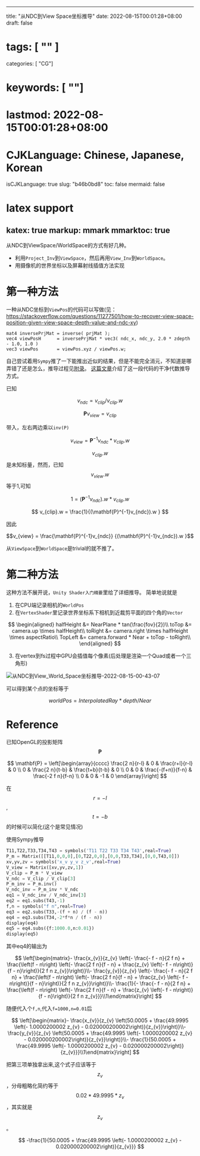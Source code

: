 
---
title: "从NDC到View Space坐标推导"
date: 2022-08-15T00:01:28+08:00
draft: false
# tags: [ "" ]
categories: [ "CG"]
# keywords: [ ""]
# lastmod: 2022-08-15T00:01:28+08:00
# CJKLanguage: Chinese, Japanese, Korean
isCJKLanguage: true
slug: "b46b0bd8"
toc: false
mermaid: false
# latex support
katex: true
markup: mmark
mmarktoc: true
---

从NDC到ViewSpace/WorldSpace的方式有好几种。
- 利用`Project_Inv`到`ViewSpace`，然后再用`View_Inv`到`WorldSpace`。
- 用摄像机的世界坐标以及屏幕射线插值方法实现

# 第一种方法

一种从NDC坐标到`ViewPos`的代码可以写做(见：https://stackoverflow.com/questions/11277501/how-to-recover-view-space-position-given-view-space-depth-value-and-ndc-xy)

```
mat4 inversePrjMat = inverse( prjMat );
vec4 viewPosH      = inversePrjMat * vec3( ndc_x, ndc_y, 2.0 * zdepth - 1.0, 1.0 )
vec3 viewPos       = viewPos.xyz / viewPos.w;
```
自己尝试着用`Sympy`推了一下能推出近似的结果，但是不能完全消元，不知道是哪弄错了还是怎么，推导过程见[附录](#reference)。
[这篇文章](http://feepingcreature.github.io/math.html)介绍了这一段代码的干净代数推导方式。

已知

$$v_{ndc} = v_{clip} / v_{clip}.w$$ 

$$\mathbf{P} v_{view} = v_{clip}$$

带入，左右两边乘以`inv(P)`

$$v_{view} = \mathbf{P}^{-1}v_{ndc} * v_{clip}.w $$

$$v_{clip}.w$$是未知标量，然而，已知$$v_{view}.w$$等于1,可知

$$
1 = (\mathbf{P}^{-1}v_{ndc}).w * v_{clip}.w
$$

$$
v_{clip}.w = \frac{1}{(\mathbf{P}^{-1}v_{ndc}).w }
$$

因此

$$v_{view} = \frac{\mathbf{P}^{-1}v_{ndc}} {(\mathbf{P}^{-1}v_{ndc}).w }$$

从`ViewSpace`到`WorldSpace`是trivial的就不推了。
# 第二种方法

这种方法不展开说，`Unity Shader入门精要`里给了详细推导。
简单地说就是
1. 在CPU端记录相机的`WorldPos`
2. 在`VertexShader`里记录世界坐标系下相机到近裁剪平面的四个角的`Vector`
  
$$
\begin{aligned}
halfHeight &= NearPlane * tan(\frac{fov}{2})\\
toTop &= camera.up \times halfHeight\\
toRight &= camera.right \times halfHeight \times aspectRatio\\
TopLeft &= camera.forward * Near + toTop - toRight\\
\end{aligned}
$$

3. 在vertex到fs过程中GPU会插值每个像素(后处理是渲染一个Quad或者一个三角形)


![从NDC到View_World_Space坐标推导-2022-08-15-00-43-07](https://img.blurredcode.com/img/从NDC到View_World_Space坐标推导-2022-08-15-00-43-07.png?x-oss-process=style/compress)

可以得到某个点的坐标等于

$$
worldPos = InterpolatedRay * depth / Near
$$


# Reference

已知OpenGL的投影矩阵$$\mathbf{P}$$

$$
\mathbf{P} = 
\left[\begin{array}{cccc}
\frac{2 n}{r-l} & 0 & \frac{r+l}{r-l} & 0 \\
0 & \frac{2 n}{t-b} & \frac{t+b}{t-b} & 0 \\
0 & 0 & \frac{-(f+n)}{f-n} & \frac{-2 f n}{f-n} \\
0 & 0 & -1 & 0
\end{array}\right]
$$

在$$ r = -l $$,$$t = -b$$的时候可以简化(这个是常见情况)

使用Sympy推导

```python
T11,T22,T33,T34,T43 = symbols('T11 T22 T33 T34 T43',real=True)
P_m = Matrix([[T11,0,0,0],[0,T22,0,0],[0,0,T33,T34],[0,0,T43,0]])
xv,yv,zv = symbols('x_v y_v z_v',real=True)
V_view = Matrix([xv,yv,zv,1])
V_clip = P_m * V_view
V_ndc = V_clip / V_clip[3]
P_m_inv = P_m.inv()
V_ndc_inv = P_m_inv * V_ndc
eq1 = V_ndc_inv / V_ndc_inv[3]
eq2 = eq1.subs(T43,-1)
f,n = symbols("f n",real=True)
eq3 = eq2.subs(T33,-(f + n) / (f - n))
eq4 = eq3.subs(T34,-2*f*n / (f - n))
display(eq4)
eq5 = eq4.subs({f:1000.0,n:0.01})
display(eq5)
```

其中eq4的输出为

$$
\left[\begin{matrix}- \frac{x_{v}}{z_{v} \left(- \frac{- f - n}{2 f n} + \frac{\left(f - n\right) \left(- \frac{2 f n}{f - n} + \frac{z_{v} \left(- f - n\right)}{f - n}\right)}{2 f n z_{v}}\right)}\\- \frac{y_{v}}{z_{v} \left(- \frac{- f - n}{2 f n} + \frac{\left(f - n\right) \left(- \frac{2 f n}{f - n} + \frac{z_{v} \left(- f - n\right)}{f - n}\right)}{2 f n z_{v}}\right)}\\- \frac{1}{- \frac{- f - n}{2 f n} + \frac{\left(f - n\right) \left(- \frac{2 f n}{f - n} + \frac{z_{v} \left(- f - n\right)}{f - n}\right)}{2 f n z_{v}}}\\1\end{matrix}\right]
$$

随便代入个`f,n`,代入`f=1000,n=0.01`后

$$
\left[\begin{matrix}- \frac{x_{v}}{z_{v} \left(50.0005 + \frac{49.9995 \left(- 1.0000200002 z_{v} - 0.020000200002\right)}{z_{v}}\right)}\\- \frac{y_{v}}{z_{v} \left(50.0005 + \frac{49.9995 \left(- 1.0000200002 z_{v} - 0.020000200002\right)}{z_{v}}\right)}\\- \frac{1}{50.0005 + \frac{49.9995 \left(- 1.0000200002 z_{v} - 0.020000200002\right)}{z_{v}}}\\1\end{matrix}\right]
$$

把第三项单独拿出来,这个式子应该等于$$z_v$$，分母粗略化简约等于
$$0.02 * 49.9995 * z_v$$，其实就是$$z_v$$。

$$
-\frac{1}{50.0005 + \frac{49.9995 \left(- 1.0000200002 z_{v} - 0.020000200002\right)}{z_{v}}}
$$